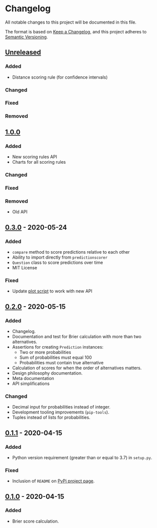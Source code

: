 <!-- markdownlint-disable MD024 -->

# Changelog

All notable changes to this project will be documented in this file.

The format is based on [Keep a Changelog](https://keepachangelog.com/en/1.0.0/), and this project adheres to [Semantic Versioning](https://semver.org/spec/v2.0.0.html).

## [Unreleased]

### Added

- Distance scoring rule (for confidence intervals)

### Changed

### Fixed

### Removed

## [1.0.0]

### Added

- New scoring rules API
- Charts for all scoring rules

### Changed

### Fixed

### Removed

- Old API

## [0.3.0] - 2020-05-24

### Added

- `compare` method to score predictions relative to each other
- Ability to import directly from `predictionscorer`
- `Question` class to score predictions over time
- MIT License

### Fixed

- Update [plot script](plot.py) to work with new API

## [0.2.0] - 2020-05-15

### Added

- Changelog.
- Documentation and test for Brier calculation with more than two alternatives.
- Assertions for creating `Prediction` instances:
  - Two or more probabilities
  - Sum of probabilities must equal 100
  - Probabilities must contain true alternative
- Calculation of scores for when the order of alternatives matters.
- Design philosophy documentation.
- Meta documentation
- API simplifications

### Changed

- Decimal input for probabilities instead of integer.
- Development tooling improvements (`pip-tools`).
- Tuples instead of lists for probabilities.

## [0.1.1] - 2020-04-15

### Added

- Python version requirement (greater than or equal to 3.7) in `setup.py`.

### Fixed

- Inclusion of `README` on [PyPi project page](https://pypi.org/project/predictionscorer/).

## [0.1.0] - 2020-04-15

### Added

- Brier score calculation.

[unreleased]: https://github.com/yhoiseth/python-prediction-scorer/compare/v1.0.0...HEAD
[1.0.0]: https://github.com/yhoiseth/python-prediction-scorer/compare/v0.3.0...v1.0.0
[0.3.0]: https://github.com/yhoiseth/python-prediction-scorer/compare/v0.2.0...v0.3.0
[0.2.0]: https://github.com/yhoiseth/python-prediction-scorer/compare/v0.1.1...v0.2.0
[0.1.1]: https://github.com/yhoiseth/python-prediction-scorer/compare/v0.1.0...v0.1.1
[0.1.0]: https://github.com/yhoiseth/python-prediction-scorer/releases/tag/v0.1.0
